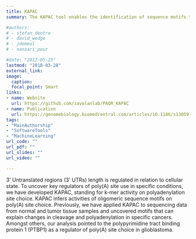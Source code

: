 ```yaml
---
title: KAPAC
summary: The KAPAC tool enables the identification of sequence motifs that can explain changes in cellular 3' end processing from high-throughput sequencing data.

#authors:
# - stefan_dentro
# - david_wedge
# - jdemeul
# - nansari_pour

#date: "2012-05-25"
lastmod: "2018-03-28"
external_link: 
image:
  caption: 
  focal_point: Smart
links:
- name: Website
  url: https://github.com/zavolanlab/PAQR_KAPAC
- name: Publication
  url: https://genomebiology.biomedcentral.com/articles/10.1186/s13059-018-1415-3
tags:
- "MainAuthorship"
- "SoftwareTools"
- "MachineLearning"
url_code: ""
url_pdf: ""
url_slides: ""
url_video: ""

---
```


3' Untranslated regions (3' UTRs) length is regulated in relation to cellular state. To uncover key regulators of poly(A) site use in specific conditions, we have developed KAPAC, standing for k-mer activity on polyadenylation site choice. KAPAC infers activities of oligomeric sequence motifs on poly(A) site choice. Previously, we have applied KAPAC to sequencing data from normal and tumor tissue samples and uncovered motifs that can explain changes in cleavage and polyadenylation in specific cancers. Amongst others, our analysis pointed to the polypyrimidine tract binding protein 1 (PTBP1) as a regulator of poly(A) site choice in glioblastoma.

